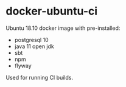# docker-ubuntu-ci

Ubuntu 18.10 docker image with pre-installed:

- postgresql 10
- java 11 open jdk
- sbt
- npm
- flyway

Used for running CI builds.

